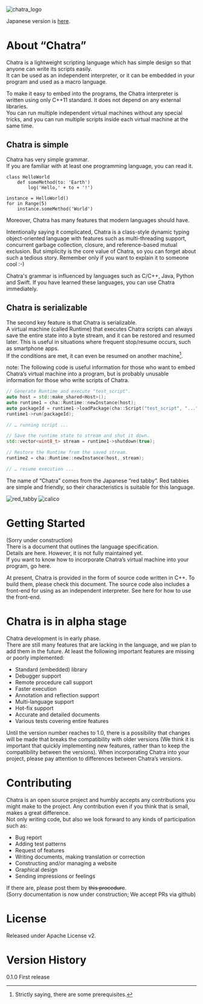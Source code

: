 ![chatra_logo](https://raw.githubusercontent.com/chatra-lang/resources/master/logo/chatra_logo_for_light_bg_small.png "Chatra")

Japanese version is [here](/README.ja.md).

# About “Chatra”
Chatra is a lightweight scripting language which has simple design 
so that anyone can write its scripts easily.   
It can be used as an independent interpreter, or it can be embedded in your program
and used as a macro language.

To make it easy to embed into the programs, 
the Chatra interpreter is written using only C++11 standard. 
It does not depend on any external libraries.  
You can run multiple independent virtual machines without any special tricks, 
and you can run multiple scripts inside each virtual machine at the same time.

## Chatra is simple
Chatra has very simple grammar.  
If you are familiar with at least one programming language, you can read it.

```Text
class HelloWorld
    def someMethod(to: 'Earth')
        log('Hello,' + to + '!')

instance = HelloWorld()
for in Range(5)
    instance.someMethod('World')
```

Moreover, Chatra has many features that modern languages should have.

Intentionally saying it complicated, 
Chatra is a class-style dynamic typing object-oriented language with features such as
multi-threading support, concurrent garbage collection, closure, 
and reference-based mutual exclusion. 
But simplicity is the core value of Chatra, 
so you can forget about such a tedious story. 
Remember only if you want to explain it to someone cool :-)

Chatra's grammar is influenced by languages such as
C/C++, Java, Python and Swift.
If you have learned these languages, you can use Chatra immediately.

## Chatra is serializable
The second key feature is that Chatra is serializable.   
A virtual machine (called Runtime) that executes Chatra scripts 
can always save the entire state into a byte stream, 
and it can be restored and resumed later. 
This is useful in situations where frequent stop/resume occurs, 
such as smartphone apps.  
If the conditions are met, it can even be resumed on another machine[^1].

[^1]: Strictly saying, there are some prerequisites.

note: The following code is useful information for those who want to embed Chatra’s virtual machine into a program, but is probably unusable information for those who write scripts of Chatra.

```C++
// Generate Runtime and execute "test_script".
auto host = std::make_shared<Host>();
auto runtime1 = cha::Runtime::newInstance(host); 
auto packageId = runtime1->loadPackage(cha::Script("test_script", "..."));
runtime1->run(packageId);

// … running script ...

// Save the runtime state to stream and shut it down.
std::vector<uint8_t> stream = runtime1->shutdown(true);

// Restore the Runtime from the saved stream.
runtime2 = cha::Runtime::newInstance(host, stream);

// … resume execution ...
```

The name of “Chatra” comes from the Japanese “red tabby”. 
Red tabbies are simple and friendly, 
so their characteristics is suitable for this language.

![red_tabby](https://raw.githubusercontent.com/chatra-lang/resources/master/images/red_tabby.jpg "Chatra \(red tabby\) is simple")
![calico](https://raw.githubusercontent.com/chatra-lang/resources/master/images/calico.jpg "Mike \(calico\) is not simple")

# Getting Started
(Sorry under construction)  
There is a document that outlines the language specification.  
Details are here. However, it is not fully maintained yet.  
If you want to know how to incorporate Chatra’s virtual machine
into your program, go here.

At present, Chatra is provided in the form of source code written in C++.
To build them, please check this document.
The source code also includes a front-end
for using as an independent interpreter. 
See here for how to use the front-end.

# Chatra is in alpha stage
Chatra development is in early phase.   
There are still many features that are lacking in the language, 
and we plan to add them in the future.
At least the following important features are missing or poorly implemented:
- Standard (embedded) library
- Debugger support
- Remote procedure call support
- Faster execution
- Annotation and reflection support
- Multi-language support
- Hot-fix support
- Accurate and detailed documents
- Various tests covering entire features

Until the version number reaches to 1.0,
there is a possibility that changes will be made that breaks the compatibility
with older versions
(We think it is important that quickly implementing new features,
rather than to keep the compatibility between the versions). 
When incorporating Chatra into your project, 
please pay attention to differences between Chatra’s versions.

# Contributing
Chatra is an open source project 
and humbly accepts any contributions you might make to the project. 
Any contribution even if you think that is small, makes a great difference.  
Not only writing code, 
but also we look forward to any kinds of participation such as:
- Bug report
- Adding test patterns
- Request of features
- Writing documents, making translation or correction
- Constructing and/or managing a website
- Graphical design
- Sending impressions or feelings

If there are, please post them by ~~this procedure~~.  
(Sorry documentation is now under construction; We accept PRs via github)

# License
Released under Apache License v2.

# Version History
0.1.0  First release
